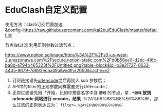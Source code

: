 # EduClash自定义配置
使用方法：clash订阅后面加速  &config=https://raw.githubusercontent.com/kai2ou/EduClash/master/default.ini

节点list过滤  利用正则参数过滤节点：

https://www.notion.so/image/https%3A%2F%2Fs3-us-west-2.amazonaws.com%2Fsecure.notion-static.com%2Fb0b56ee0-d2dc-416c-ba8d-a794b465323f%2FUntitled.png?table=block&id=b3e21727-0633-44d5-8679-7d692ecaa49a&width=2650&cache=v2
1. 订阅链接请先[urlencode](https://www.urlencoder.org/)之后再接入 sub 参数后；
2. API中的filter的正则参数同样需要先行UrlEncode；
3. 正则过滤请先用 .*开始，比如你想要名字中含 **`游戏`** 的节点，拿 **`.*游戏` 放到 urlencode 网站进行 encode，结果** .%2A%E6%B8%B8%E6%88%8F，那么过滤的正则表达式为：
`filter=.%2A%E6%B8%B8%E6%88%8F`
